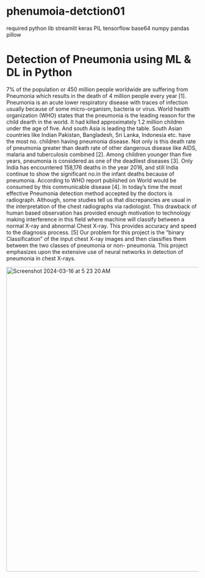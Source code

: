# phenumoia-detction01



required python lib 
streamlit
keras
PIL
tensorflow 
base64
numpy
pandas
pillow


# Detection of Pneumonia using ML & DL in Python

7% of the population or 450 million people worldwide are suffering from Pneumonia which results in
the death of 4 million people every year [1]. Pneumonia is an acute lower respiratory disease with
traces of infection usually because of some micro-organism, bacteria or virus. World health
organization (WHO) states that the pneumonia is the leading reason for the child dearth in the world. It
had killed approximately 1.2 million children under the age of five. And south Asia is leading the
table. South Asian countries like Indian Pakistan, Bangladesh, Sri Lanka, Indonesia etc. have the most
no. children having pneumonia disease. Not only is this death rate of pneumonia greater than death rate
of other dangerous disease like AIDS, malaria and tuberculosis combined [2]. Among children younger
than five years, pneumonia is considered as one of the deadliest diseases [3]. Only India has
encountered 158,176 deaths in the year 2016, and still India continue to show the significant no.in the
infant deaths because of pneumonia. According to WHO report published on World would be
consumed by this communicable disease [4]. In today’s time the most effective Pneumonia detection
method accepted by the doctors is radiograph. Although, some studies tell us that discrepancies are
usual in the interpretation of the chest radiographs via radiologist. This drawback of human based
observation has provided enough motivation to technology making interference in this field where
machine will classify between a normal X-ray and abnormal Chest X-ray. This provides accuracy and speed to the diagnosis process. [5] Our problem for this project is the “binary Classification” of the
input chest X-ray images and then classifies them between the two classes of pneumonia or non-
pneumonia. This project emphasizes upon the extensive use of neural networks in detection of
pneumonia in chest X-rays.



<img width="797" alt="Screenshot 2024-03-16 at 5 23 20 AM" src="https://github.com/Nirbhaypatil24/phenumoia-detction01/assets/160317380/faaaf5b5-fe78-4b4c-92a6-980c5f629a28">
